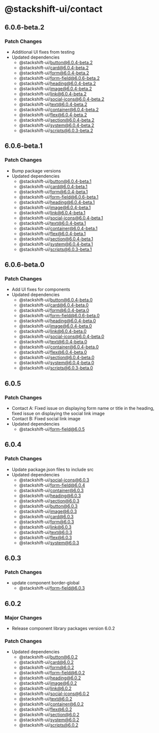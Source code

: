 # @stackshift-ui/contact

## 6.0.6-beta.2

### Patch Changes

- Additional UI fixes from testing
- Updated dependencies
  - @stackshift-ui/button@6.0.4-beta.2
  - @stackshift-ui/card@6.0.4-beta.2
  - @stackshift-ui/form@6.0.4-beta.2
  - @stackshift-ui/form-field@6.0.6-beta.2
  - @stackshift-ui/heading@6.0.4-beta.2
  - @stackshift-ui/image@6.0.4-beta.2
  - @stackshift-ui/link@6.0.4-beta.2
  - @stackshift-ui/social-icons@6.0.4-beta.2
  - @stackshift-ui/text@6.0.4-beta.2
  - @stackshift-ui/container@6.0.4-beta.2
  - @stackshift-ui/flex@6.0.4-beta.2
  - @stackshift-ui/section@6.0.4-beta.2
  - @stackshift-ui/system@6.0.4-beta.2
  - @stackshift-ui/scripts@6.0.3-beta.2

## 6.0.6-beta.1

### Patch Changes

- Bump package versions
- Updated dependencies
  - @stackshift-ui/button@6.0.4-beta.1
  - @stackshift-ui/card@6.0.4-beta.1
  - @stackshift-ui/form@6.0.4-beta.1
  - @stackshift-ui/form-field@6.0.6-beta.1
  - @stackshift-ui/heading@6.0.4-beta.1
  - @stackshift-ui/image@6.0.4-beta.1
  - @stackshift-ui/link@6.0.4-beta.1
  - @stackshift-ui/social-icons@6.0.4-beta.1
  - @stackshift-ui/text@6.0.4-beta.1
  - @stackshift-ui/container@6.0.4-beta.1
  - @stackshift-ui/flex@6.0.4-beta.1
  - @stackshift-ui/section@6.0.4-beta.1
  - @stackshift-ui/system@6.0.4-beta.1
  - @stackshift-ui/scripts@6.0.3-beta.1

## 6.0.6-beta.0

### Patch Changes

- Add UI fixes for components
- Updated dependencies
  - @stackshift-ui/button@6.0.4-beta.0
  - @stackshift-ui/card@6.0.4-beta.0
  - @stackshift-ui/form@6.0.4-beta.0
  - @stackshift-ui/form-field@6.0.6-beta.0
  - @stackshift-ui/heading@6.0.4-beta.0
  - @stackshift-ui/image@6.0.4-beta.0
  - @stackshift-ui/link@6.0.4-beta.0
  - @stackshift-ui/social-icons@6.0.4-beta.0
  - @stackshift-ui/text@6.0.4-beta.0
  - @stackshift-ui/container@6.0.4-beta.0
  - @stackshift-ui/flex@6.0.4-beta.0
  - @stackshift-ui/section@6.0.4-beta.0
  - @stackshift-ui/system@6.0.4-beta.0
  - @stackshift-ui/scripts@6.0.3-beta.0

## 6.0.5

### Patch Changes

- Contact A: Fixed issue on displaying form name or title in the heading, fixed issue on displaying the social link image
- Contact B: Fixed social link image
- Updated dependencies
  - @stackshift-ui/form-field@6.0.5

## 6.0.4

### Patch Changes

- Update package.json files to include src
- Updated dependencies
  - @stackshift-ui/social-icons@6.0.3
  - @stackshift-ui/form-field@6.0.4
  - @stackshift-ui/container@6.0.3
  - @stackshift-ui/heading@6.0.3
  - @stackshift-ui/section@6.0.3
  - @stackshift-ui/button@6.0.3
  - @stackshift-ui/image@6.0.3
  - @stackshift-ui/card@6.0.3
  - @stackshift-ui/form@6.0.3
  - @stackshift-ui/link@6.0.3
  - @stackshift-ui/text@6.0.3
  - @stackshift-ui/flex@6.0.3
  - @stackshift-ui/system@6.0.3

## 6.0.3

### Patch Changes

- update component border-global
  - @stackshift-ui/form-field@6.0.3

## 6.0.2

### Major Changes

- Release component library packages version 6.0.2

### Patch Changes

- Updated dependencies
  - @stackshift-ui/button@6.0.2
  - @stackshift-ui/card@6.0.2
  - @stackshift-ui/form@6.0.2
  - @stackshift-ui/form-field@6.0.2
  - @stackshift-ui/heading@6.0.2
  - @stackshift-ui/image@6.0.2
  - @stackshift-ui/link@6.0.2
  - @stackshift-ui/social-icons@6.0.2
  - @stackshift-ui/text@6.0.2
  - @stackshift-ui/container@6.0.2
  - @stackshift-ui/flex@6.0.2
  - @stackshift-ui/section@6.0.2
  - @stackshift-ui/system@6.0.2
  - @stackshift-ui/scripts@6.0.2

